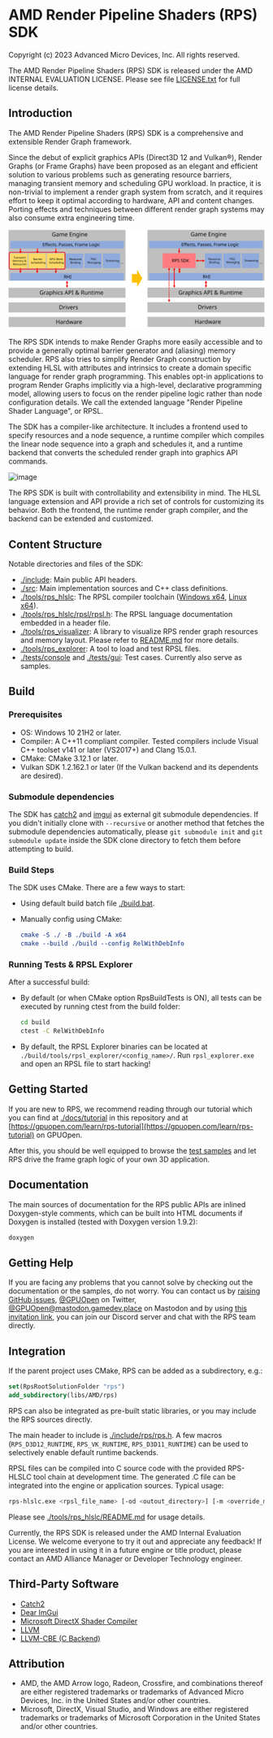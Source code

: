 # AMD Render Pipeline Shaders (RPS) SDK

Copyright (c) 2023 Advanced Micro Devices, Inc. All rights reserved.

The AMD Render Pipeline Shaders (RPS) SDK is released under the AMD INTERNAL EVALUATION LICENSE. Please see file
[LICENSE.txt](LICENSE.txt) for full license details.

## Introduction

The AMD Render Pipeline Shaders (RPS) SDK is a comprehensive and extensible Render Graph framework.

Since the debut of explicit graphics APIs (Direct3D 12 and Vulkan®), Render Graphs (or Frame Graphs) have been proposed
as an elegant and efficient solution to various problems such as generating resource barriers, managing transient memory
and scheduling GPU workload. In practice, it is non-trivial to implement a render graph system from scratch, and it
requires effort to keep it optimal according to hardware, API and content changes. Porting effects and techniques
between different render graph systems may also consume extra engineering time.

![image](./docs/assets/rps_purpose.svg)

The RPS SDK intends to make Render Graphs more easily accessible and to provide a generally optimal barrier generator
and (aliasing) memory scheduler. RPS also tries to simplify Render Graph construction by extending HLSL with attributes
and intrinsics to create a domain specific language for render graph programming. This enables opt-in applications to
program Render Graphs implicitly via a high-level, declarative programming model, allowing users to focus on the render
pipeline logic rather than node configuration details. We call the extended language "Render Pipeline Shader Language",
or RPSL.

The SDK has a compiler-like architecture. It includes a frontend used to specify resources and a node sequence, a
runtime compiler which compiles the linear node sequence into a graph and schedules it, and a runtime backend that
converts the scheduled render graph into graphics API commands.

![image](./docs/assets/sdk_structure.svg)

The RPS SDK is built with controllability and extensibility in mind. The HLSL language extension and API provide a rich
set of controls for customizing its behavior. Both the frontend, the runtime render graph compiler, and the backend can
be extended and customized.

## Content Structure

Notable directories and files of the SDK:

- [./include](./include/): Main public API headers.
- [./src](./src): Main implementation sources and C++ class definitions.
- [./tools/rps_hlslc](./tools/rps_hlslc/): The RPSL compiler toolchain ([Windows x64](./tools/rps_hlslc/win-64), [Linux x64](./tools/rps_hlslc/linux-x64)).
- [./tools/rps_hlslc/rpsl/rpsl.h](./tools/rps_hlslc/rpsl/rpsl.h): The RPSL language documentation embedded in a header file.
- [./tools/rps_visualizer](./tools/rps_visualizer): A library to visualize RPS render graph resources and memory layout. Please refer to [README.md](./tools/rps_visualizer/README.md) for more details.
- [./tools/rps_explorer](./tools/rps_explorer): A tool to load and test RPSL files.
- [./tests/console](./tests/console) and [./tests/gui](./tests/gui): Test cases. Currently also serve as samples.

## Build

### Prerequisites

- OS: Windows 10 21H2 or later.
- Compiler: A C++11 compliant compiler. Tested compilers include Visual C++ toolset v141 or later (VS2017+) and Clang 15.0.1.
- CMake: CMake 3.12.1 or later.
- Vulkan SDK 1.2.162.1 or later (If the Vulkan backend and its dependents are desired).

### Submodule dependencies

The SDK has [catch2](https://github.com/catchorg/Catch2.git) and [imgui](https://github.com/ocornut/imgui.git) as
external git submodule dependencies. If you didn't initially clone with `--recursive` or another method that fetches the
submodule dependencies automatically, please `git submodule init` and `git submodule update` inside the SDK clone
directory to fetch them before attempting to build.

### Build Steps

The SDK uses CMake. There are a few ways to start:

- Using default build batch file [./build.bat](./build.bat).
- Manually config using CMake:

    ```cmake
    cmake -S ./ -B ./build -A x64
    cmake --build ./build --config RelWithDebInfo
    ```

### Running Tests & RPSL Explorer

After a successful build:

- By default (or when CMake option RpsBuildTests is ON), all tests can be executed by running ctest from the build folder:

    ```bash
    cd build
    ctest -C RelWithDebInfo
    ```

- By default, the RPSL Explorer binaries can be located at `./build/tools/rpsl_explorer/<config_name>/`. Run `rpsl_explorer.exe` and open an RPSL file to start hacking!

## Getting Started

If you are new to RPS, we recommend reading through our tutorial which you can find at [./docs/tutorial](./docs/tutorial) in this repository and at [https://gpuopen.com/learn/rps-tutorial](https://gpuopen.com/learn/rps-tutorial) on GPUOpen.

After this, you should be well equipped to browse the [test samples](./tests) and let RPS drive the frame graph logic of your own 3D application.

## Documentation

The main sources of documentation for the RPS public APIs are inlined Doxygen-style comments, which can be built into
HTML documents if Doxygen is installed (tested with Doxygen version 1.9.2):

```bash
doxygen
```

## Getting Help

If you are facing any problems that you cannot solve by checking out the documentation or the samples, do not worry. You can contact us by [raising GitHub issues](https://github.com/GPUOpen-LibrariesAndSDKs/RenderPipelineShaders/issues), [@GPUOpen](https://twitter.com/GPUOpen) on Twitter, [@GPUOpen@mastodon.gamedev.place](@GPUOpen@mastodon.gamedev.place) on Mastodon and by using [this invitation link](https://discord.gg/sZhDJ2rDa9), you can join our Discord server and chat with the RPS team directly. 

## Integration

If the parent project uses CMake, RPS can be added as a subdirectory, e.g.:

```cmake
set(RpsRootSolutionFolder "rps")
add_subdirectory(libs/AMD/rps)
```

RPS can also be integrated as pre-built static libraries, or you may include the RPS sources directly.

The main header to include is [./include/rps/rps.h](./include/rps/rps.h). A few macros (`RPS_D3D12_RUNTIME`,
`RPS_VK_RUNTIME`, `RPS_D3D11_RUNTIME`) can be used to selectively enable default runtime backends.

RPSL files can be compiled into C source code with the provided RPS-HLSLC tool chain at development time. The generated
.C file can be integrated into the engine or application sources. Typical usage:

```bash
rps-hlslc.exe <rpsl_file_name> [-od <outout_directory>] [-m <override_module_name>] ...
```

Please see [./tools/rps_hlslc/README.md](./tools/rps_hlslc/README.md) for usage details.

Currently, the RPS SDK is released under the AMD Internal Evaluation License. We welcome everyone to try it out and
appreciate any feedback! If you are interested in using it in a future engine or title product, please contact an AMD
Alliance Manager or Developer Technology engineer.

## Third-Party Software

- [Catch2](https://github.com/catchorg/Catch2)
- [Dear ImGui](https://github.com/ocornut/imgui)
- [Microsoft DirectX Shader Compiler](https://github.com/microsoft/DirectXShaderCompiler)
- [LLVM](https://llvm.org/)
- [LLVM-CBE (C Backend)](https://github.com/JuliaHubOSS/llvm-cbe)

## Attribution

- AMD, the AMD Arrow logo, Radeon, Crossfire, and combinations thereof are either registered trademarks or trademarks of Advanced Micro Devices, Inc. in the United States and/or other countries.
- Microsoft, DirectX, Visual Studio, and Windows are either registered trademarks or trademarks of Microsoft Corporation in the United States and/or other countries.
